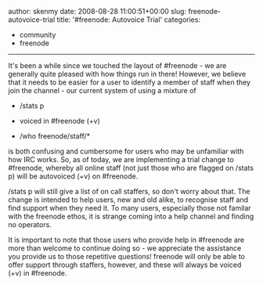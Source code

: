 author: skenmy
date: 2008-08-28 11:00:51+00:00
slug: freenode-autovoice-trial
title: '#freenode: Autovoice Trial'
categories:
- community
- freenode
---

It's been a while since we touched the layout of #freenode - we are generally quite pleased with how things run in there! However, we believe that it needs to be easier for a user to identify a member of staff when they join the channel - our current system of using a mixture of





	
  * /stats p


	
  * voiced in #freenode (+v)


	
  * /who freenode/staff/*




is both confusing and cumbersome for users who may be unfamiliar with how IRC works. So, as of today, we are implementing a trial change to #freenode, whereby all online staff (not just those who are flagged on /stats p) will be autovoiced (+v) on #freenode.



/stats p will still give a list of on call staffers, so don't worry about that. The change is intended to help users, new and old alike, to recognise staff and find support when they need it. To many users, especially those not familar with the freenode ethos, it is strange coming into a help channel and finding no operators.



It is important to note that those users who provide help in #freenode are more than welcome to continue doing so - we appreciate the assistance you provide us to those repetitive questions! freenode will only be able to offer support through staffers, however, and these will always be voiced (+v) in #freenode.
